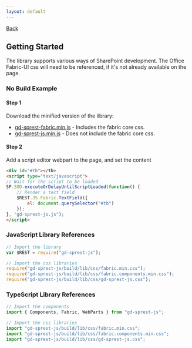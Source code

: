 ```yaml
---
layout: default
---
```

[Back](/js)
## Getting Started
The library supports various ways of SharePoint development. The Office Fabric-UI css will need to be referenced, if it's not already available on the page.

### No Build Example
#### Step 1
Download the minified version of the library:
- [gd-sprest-fabric.min.js](https://raw.githubusercontent.com/gunjandatta/sprest-js/master/dist/gd-sprest-fabric.min.js) - Includes the fabric core css.
- [gd-sprest-js.min.js](https://raw.githubusercontent.com/gunjandatta/sprest-js/master/dist/gd-sprest-js.min.js) - Does not include the fabric core css.

#### Step 2
Add a script editor webpart to the page, and set the content
```html
<div id="#tb"></tb>
<script type="text/javascript">
// Wait for the script to be loaded
SP.SOD.executeOrDelayUntilScriptLoaded(function() {
    // Render a text field
    $REST.JS.Fabric.TextField({
        el: document.querySelector("#tb")
    });
}, "gd-sprest-js.js");
</script>
```

### JavaScript Library References
```js
// Import the library
var $REST = require("gd-sprest-js");

// Import the css libraries
require("gd-sprest-js/build/lib/css/fabric.min.css");
require("gd-sprest-js/build/lib/css/fabric.components.min.css");
require("gd-sprest-js/build/lib/css/gd-sprest-js.css");
```

### TypeScript Library References
```ts
// Import the components
import { Components, Fabric, WebParts } from "gd-sprest-js";

// Import the css libraries
import "gd-sprest-js/build/lib/css/fabric.min.css";
import "gd-sprest-js/build/lib/css/fabric.components.min.css";
import "gd-sprest-js/build/lib/css/gd-sprest-js.css";
```